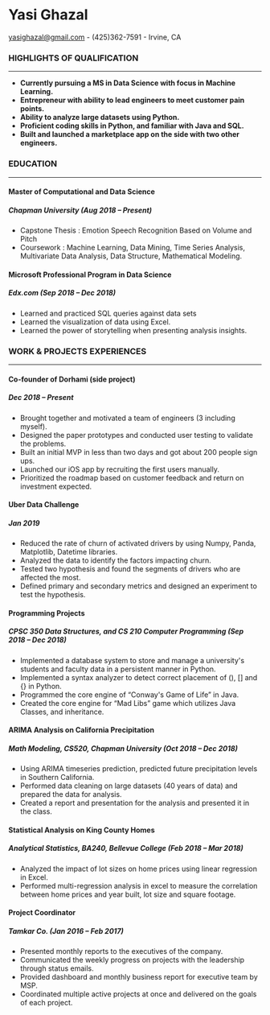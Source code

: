 # Yasi Ghazal
yasighazal@gmail.com - (425)362-7591 -
Irvine, CA
 ### __HIGHLIGHTS OF QUALIFICATION__
 ____
* **Currently pursuing a MS in Data Science with focus in Machine Learning.**
* **Entrepreneur with ability to lead engineers to meet customer pain points.**
* **Ability to analyze large datasets using Python.**
* **Proficient coding skills in Python, and familiar with Java and SQL.**
* **Built and launched a marketplace app on the side with two other engineers.**
### __EDUCATION__
 ___
#### Master of Computational and Data Science 
##### _Chapman University (Aug 2018 – Present)_
* Capstone Thesis : Emotion Speech Recognition Based on Volume and Pitch
* Coursework :  Machine Learning, Data Mining, Time Series Analysis, Multivariate Data Analysis, Data Structure, Mathematical Modeling.

#### Microsoft Professional Program in Data Science
##### _Edx.com (Sep 2018 – Dec 2018)_
* Learned and practiced SQL queries against data sets
* Learned the visualization of data using Excel.
* Learned the power of storytelling when presenting analysis insights.
### __WORK & PROJECTS EXPERIENCES__
_____________
#### Co-founder of Dorhami (side project)
##### _Dec 2018 – Present_
* Brought together and motivated a team of engineers (3 including myself). 
* Designed the paper prototypes and conducted user testing to validate the problems.
* Built an initial MVP in less than two days and got about 200 people sign ups.
* Launched our iOS app by recruiting the first users manually. 
* Prioritized the roadmap based on customer feedback and return on investment expected.
#### Uber Data Challenge
##### _Jan 2019_
* Reduced the rate of churn of activated drivers by using Numpy, Panda, Matplotlib, Datetime libraries.
* Analyzed the data to identify the factors impacting churn.	
* Tested two hypothesis and found the segments of drivers who are affected the most.
* Defined primary and secondary metrics and designed an experiment to test the hypothesis.
#### Programming Projects
##### _CPSC 350 Data Structures, and CS 210 Computer Programming (Sep 2018 – Dec 2018)_
* Implemented a database system to store and manage a university's students and faculty data in a persistent manner in Python.
* Implemented a syntax analyzer to detect correct placement of (), [] and {} in Python.
* Programmed the core engine of “Conway's Game of Life” in Java.
* Created the core engine for “Mad Libs” game which utilizes Java Classes, and inheritance.
#### ARIMA Analysis on California Precipitation	    
##### _Math Modeling, CS520, Chapman University (Oct 2018 – Dec 2018)_
* Using ARIMA timeseries prediction, predicted future precipitation levels in Southern California.
* Performed data cleaning on large datasets (40 years of data) and prepared the data for analysis.
* Created a report and presentation for the analysis and presented it in the class.
#### Statistical Analysis on King County Homes	
##### _Analytical Statistics, BA240, Bellevue College (Feb 2018 – Mar 2018)_
* Analyzed the impact of lot sizes on home prices using linear regression in Excel.
* Performed multi-regression analysis in excel to measure the correlation between home prices and year built, lot size and square footage.
#### Project Coordinator	
##### _Tamkar Co. (Jan 2016 – Feb 2017)_
* Presented monthly reports to the executives of the company. 
* Communicated the weekly progress on projects with the leadership through status emails.
* Provided dashboard and monthly business report for executive team by MSP.
* Coordinated multiple active projects at once and delivered on the goals of each project.






 
> 
